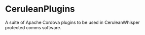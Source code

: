 # CeruleanPlugins
A suite of Apache Cordova plugins to be used in CeruleanWhisper protected comms software.
